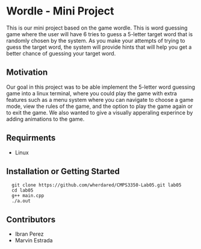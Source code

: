 # Wordle - Mini Project

This is our mini project based on the game wordle. This is word guessing game where the user will have 6 tries to guess a 5-letter target word that is randomly chosen by the system. As you make your attempts of trying to guess the target word, the system will provide hints that will help you get a better chance of guessing your target word.

## Motivation

Our goal in this project was to be able implement the 5-letter word guessing game into a linux terminal, where you could play the game with extra features such as a menu system where you can navigate to choose a game mode, view the rules of the game, and the option to play the game again or to exit the game. We also wanted to give a visually apperaling experince by adding animations to the game.

## Requirments

- Linux

## Installation or Getting Started

      git clone https://github.com/wherdared/CMPS3350-Lab05.git lab05
      cd lab05
      g++ main.cpp
      ./a.out

## Contributors

- Ibran Perez
- Marvin Estrada
